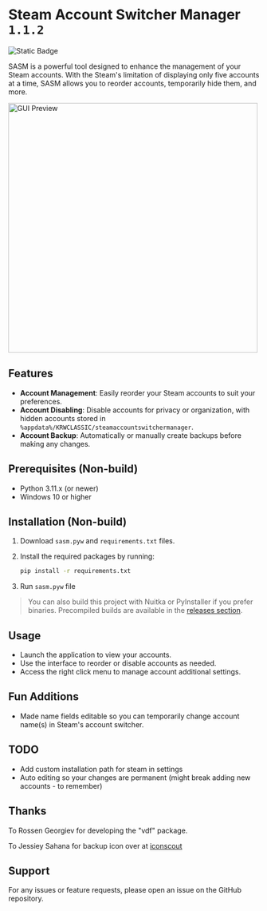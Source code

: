 # Steam Account Switcher Manager `1.1.2`

![Static Badge](https://img.shields.io/badge/OS-Windows_Only-blue)

SASM is a powerful tool designed to enhance the management of your Steam accounts. With the Steam's limitation of displaying only five accounts at a time, SASM allows you to reorder accounts, temporarily hide them, and more.

<img src="https://github.com/user-attachments/assets/0abf826c-cc89-477e-82d3-8ed52dc3b96a" alt="GUI Preview" width="500" />

## Features

- **Account Management**: Easily reorder your Steam accounts to suit your preferences.
- **Account Disabling**: Disable accounts for privacy or organization, with hidden accounts stored in `%appdata%/KRWCLASSIC/steamaccountswitchermanager`.
- **Account Backup**: Automatically or manually create backups before making any changes.

## Prerequisites (Non-build)

- Python 3.11.x (or newer)
- Windows 10 or higher

## Installation (Non-build)

1. Download `sasm.pyw` and `requirements.txt` files.
2. Install the required packages by running:

   ```cmd
   pip install -r requirements.txt
   ```

3. Run `sasm.pyw` file

> You can also build this project with Nuitka or PyInstaller if you prefer binaries.
> Precompiled builds are available in the [releases section](https://github.com/KRWCLASSIC/SteamAccountSwitcherManager/releases).

## Usage

- Launch the application to view your accounts.
- Use the interface to reorder or disable accounts as needed.
- Access the right click menu to manage account additional settings.

## Fun Additions

- Made name fields editable so you can temporarily change account name(s) in Steam's account switcher.

## TODO

- Add custom installation path for steam in settings
- Auto editing so your changes are permanent (might break adding new accounts - to remember)

## Thanks

To Rossen Georgiev for developing the "vdf" package.

To Jessiey Sahana for backup icon over at [iconscout](https://iconscout.com/free-icon/data-backup-3351569_2797152)

## Support

For any issues or feature requests, please open an issue on the GitHub repository.
